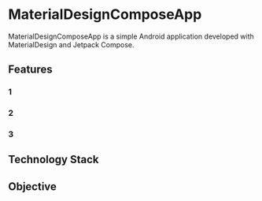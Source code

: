 # MaterialDesignComposeApp
MaterialDesignComposeApp is a simple Android application developed with MaterialDesign and Jetpack Compose.

## Features

### 1

### 2

### 3

## Technology Stack

## Objective

